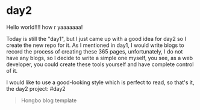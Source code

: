 # day2
Hello world!!!! how r yaaaaaaa!

Today is still the "day1", but I just came up with a good idea for day2 so I create the new repo for it.
As I mentioned in day1, I would write blogs to record the process of creating these 365 pages, unfortunately, I do not have any blogs, so I decide to write a simple one myself, you see, as a web developer, you could create these tools yourself and have complete control of it.

I would like to use a good-looking style which is perfect to read, so that's it, the day2 project:
#day2
>Hongbo blog template
